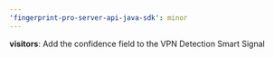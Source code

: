 ```yaml
---
'fingerprint-pro-server-api-java-sdk': minor
---
```


**visitors**: Add the confidence field to the VPN Detection Smart Signal